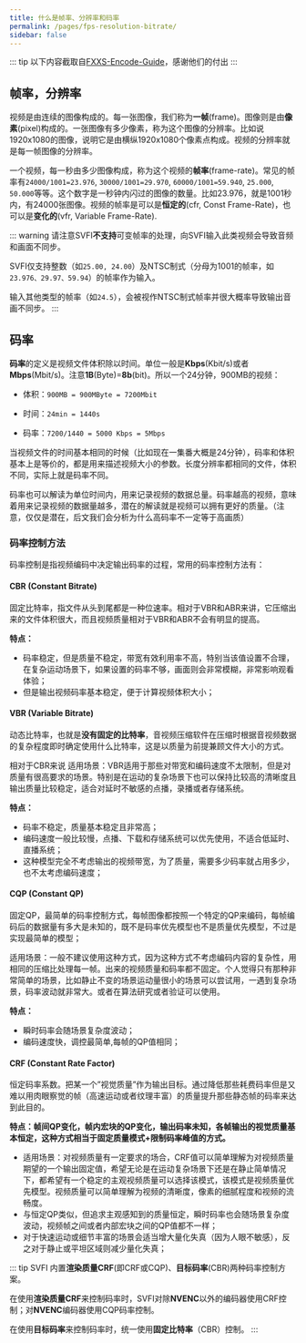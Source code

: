 ```yaml
---
title: 什么是帧率、分辨率和码率
permalink: /pages/fps-resolution-bitrate/
sidebar: false
---
```


::: tip
以下内容截取自[FXXS-Encode-Guide](https://github.com/ted423/FXXS-Encode-Guide)，感谢他们的付出
:::

## 帧率，分辨率

视频是由连续的图像构成的。每一张图像，我们称为**一帧**(frame)。图像则是由**像素**(pixel)构成的。一张图像有多少像素，称为这个图像的分辨率。比如说1920x1080的图像，说明它是由横纵1920x1080个像素点构成。视频的分辨率就是每一帧图像的分辨率。

一个视频，每一秒由多少图像构成，称为这个视频的**帧率**(frame-rate)。常见的帧率有`24000/1001=23.976`, `30000/1001=29.970`, `60000/1001=59.940`, `25.000`, `50.000`等等。这个数字是一秒钟内闪过的图像的数量。比如23.976，就是1001秒内，有24000张图像。视频的帧率是可以是**恒定的**(cfr, Const Frame-Rate)，也可以是**变化的**(vfr, Variable Frame-Rate).

::: warning
请注意SVFI**不支持**可变帧率的处理，向SVFI输入此类视频会导致音频和画面不同步。

SVFI仅支持整数（如`25.00, 24.00`）及NTSC制式（分母为1001的帧率，如`23.976、29.97、59.94`）的帧率作为输入。

输入其他类型的帧率（如`24.5`），会被视作NTSC制式帧率并很大概率导致输出音画不同步。
:::


## 码率

**码率**的定义是视频文件体积除以时间。单位一般是**Kbps**(Kbit/s)或者**Mbps**(Mbit/s)。注意**1B**(Byte)=**8b**(bit)。所以一个24分钟，900MB的视频：

- 体积：`900MB = 900MByte = 7200Mbit`

- 时间：`24min = 1440s`

- 码率：`7200/1440 = 5000 Kbps = 5Mbps`

当视频文件的时间基本相同的时候（比如现在一集番大概是24分钟），码率和体积基本上是等价的，都是用来描述视频大小的参数。长度分辨率都相同的文件，体积不同，实际上就是码率不同。

码率也可以解读为单位时间内，用来记录视频的数据总量。码率越高的视频，意味着用来记录视频的数据量越多，潜在的解读就是视频可以拥有更好的质量。（注意，仅仅是潜在，后文我们会分析为什么高码率不一定等于高画质）

### 码率控制方法

码率控制是指视频编码中决定输出码率的过程，常用的码率控制方法有：

#### CBR (Constant Bitrate)

固定比特率，指文件从头到尾都是一种位速率。相对于VBR和ABR来讲，它压缩出来的文件体积很大，而且视频质量相对于VBR和ABR不会有明显的提高。

**特点：**

- 码率稳定，但是质量不稳定，带宽有效利用率不高，特别当该值设置不合理，在复杂运动场景下，如果设置的码率不够，画面则会非常模糊，非常影响观看体验；
- 但是输出视频码率基本稳定，便于计算视频体积大小；

#### VBR (Variable Bitrate)

动态比特率，也就是**没有固定的比特率**，音视频压缩软件在压缩时根据音视频数据的复杂程度即时确定使用什么比特率，这是以质量为前提兼顾文件大小的方式。

相对于CBR来说
适用场景：VBR适用于那些对带宽和编码速度不太限制，但是对质量有很高要求的场景。特别是在运动的复杂场景下也可以保持比较高的清晰度且输出质量比较稳定，适合对延时不敏感的点播，录播或者存储系统。

**特点：**

- 码率不稳定，质量基本稳定且非常高；
- 编码速度一般比较慢，点播、下载和存储系统可以优先使用，不适合低延时、直播系统；
- 这种模型完全不考虑输出的视频带宽，为了质量，需要多少码率就占用多少，也不太考虑编码速度；

#### CQP (Constant QP)

固定QP，最简单的码率控制方式，每帧图像都按照一个特定的QP来编码，每帧编码后的数据量有多大是未知的，既不是码率优先模型也不是质量优先模型，不过是实现最简单的模型；

适用场景：一般不建议使用这种方式，因为这种方式不考虑编码内容的复杂性，用相同的压缩比处理每一帧。出来的视频质量和码率都不固定。个人觉得只有那种非常简单的场景，比如静止不变的场景运动量很小的场景可以尝试用，一遇到复杂场景，码率波动就非常大。或者在算法研究或者验证可以使用。

**特点：**

- 瞬时码率会随场景复杂度波动；
- 编码速度快，调控最简单,每帧的QP值相同；

#### CRF (Constant Rate Factor)

恒定码率系数。把某一个”视觉质量”作为输出目标。通过降低那些耗费码率但是又难以用肉眼察觉的帧（高速运动或者纹理丰富）的质量提升那些静态帧的码率来达到此目的。

**特点：帧间QP变化，帧内宏块的QP变化，输出码率未知，各帧输出的视觉质量基本恒定，这种方式相当于固定质量模式+限制码率峰值的方式。**

- 适用场景：对视频质量有一定要求的场合，CRF值可以简单理解为对视频质量期望的一个输出固定值，希望无论是在运动复杂场景下还是在静止简单情况下，都希望有一个稳定的主观视频质量可以选择该模式，该模式是视频质量优先模型。视频质量可以简单理解为视频的清晰度，像素的细腻程度和视频的流畅度。
- 与恒定QP类似，但追求主观感知到的质量恒定，瞬时码率也会随场景复杂度波动，视频帧之间或者内部宏块之间的QP值都不一样；
- 对于快速运动或细节丰富的场景会适当增大量化失真（因为人眼不敏感），反之对于静止或平坦区域则减少量化失真；

::: tip
SVFI 内置**渲染质量CRF**(即CRF或CQP)、**目标码率**(CBR)两种码率控制方案。

在使用**渲染质量CRF**来控制码率时，SVFI对除**NVENC**以外的编码器使用CRF控制；对**NVENC**编码器使用CQP码率控制。

在使用**目标码率**来控制码率时，统一使用**固定比特率**（CBR）控制。
:::
